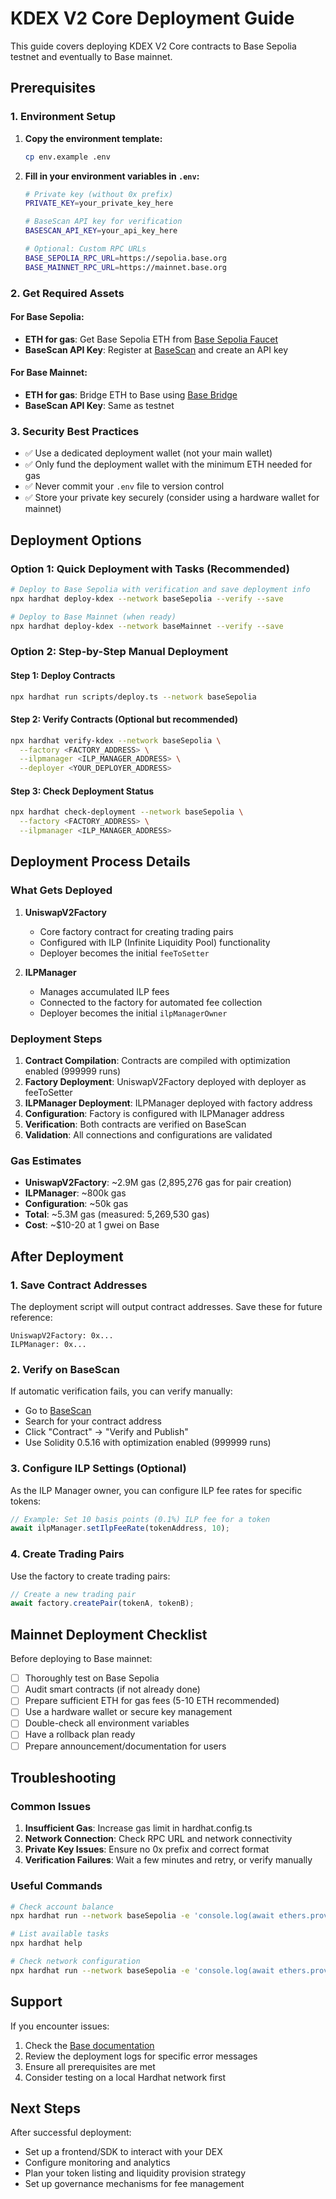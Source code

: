 # KDEX V2 Core Deployment Guide

This guide covers deploying KDEX V2 Core contracts to Base Sepolia testnet and eventually to Base mainnet.

## Prerequisites

### 1. Environment Setup

1. **Copy the environment template:**
   ```bash
   cp env.example .env
   ```

2. **Fill in your environment variables in `.env`:**
   ```bash
   # Private key (without 0x prefix)
   PRIVATE_KEY=your_private_key_here
   
   # BaseScan API key for verification
   BASESCAN_API_KEY=your_api_key_here
   
   # Optional: Custom RPC URLs
   BASE_SEPOLIA_RPC_URL=https://sepolia.base.org
   BASE_MAINNET_RPC_URL=https://mainnet.base.org
   ```

### 2. Get Required Assets

#### For Base Sepolia:
- **ETH for gas**: Get Base Sepolia ETH from [Base Sepolia Faucet](https://faucet.quicknode.com/base/sepolia)
- **BaseScan API Key**: Register at [BaseScan](https://basescan.org/apis) and create an API key

#### For Base Mainnet:
- **ETH for gas**: Bridge ETH to Base using [Base Bridge](https://bridge.base.org/)
- **BaseScan API Key**: Same as testnet

### 3. Security Best Practices

- ✅ Use a dedicated deployment wallet (not your main wallet)
- ✅ Only fund the deployment wallet with the minimum ETH needed for gas
- ✅ Never commit your `.env` file to version control
- ✅ Store your private key securely (consider using a hardware wallet for mainnet)

## Deployment Options

### Option 1: Quick Deployment with Tasks (Recommended)

```bash
# Deploy to Base Sepolia with verification and save deployment info
npx hardhat deploy-kdex --network baseSepolia --verify --save

# Deploy to Base Mainnet (when ready)
npx hardhat deploy-kdex --network baseMainnet --verify --save
```

### Option 2: Step-by-Step Manual Deployment

#### Step 1: Deploy Contracts
```bash
npx hardhat run scripts/deploy.ts --network baseSepolia
```

#### Step 2: Verify Contracts (Optional but recommended)
```bash
npx hardhat verify-kdex --network baseSepolia \
  --factory <FACTORY_ADDRESS> \
  --ilpmanager <ILP_MANAGER_ADDRESS> \
  --deployer <YOUR_DEPLOYER_ADDRESS>
```

#### Step 3: Check Deployment Status
```bash
npx hardhat check-deployment --network baseSepolia \
  --factory <FACTORY_ADDRESS> \
  --ilpmanager <ILP_MANAGER_ADDRESS>
```

## Deployment Process Details

### What Gets Deployed

1. **UniswapV2Factory**
   - Core factory contract for creating trading pairs
   - Configured with ILP (Infinite Liquidity Pool) functionality
   - Deployer becomes the initial `feeToSetter`

2. **ILPManager**
   - Manages accumulated ILP fees
   - Connected to the factory for automated fee collection
   - Deployer becomes the initial `ilpManagerOwner`

### Deployment Steps

1. **Contract Compilation**: Contracts are compiled with optimization enabled (999999 runs)
2. **Factory Deployment**: UniswapV2Factory deployed with deployer as feeToSetter
3. **ILPManager Deployment**: ILPManager deployed with factory address
4. **Configuration**: Factory is configured with ILPManager address
5. **Verification**: Both contracts are verified on BaseScan
6. **Validation**: All connections and configurations are validated

### Gas Estimates

- **UniswapV2Factory**: ~2.9M gas (2,895,276 gas for pair creation)
- **ILPManager**: ~800k gas
- **Configuration**: ~50k gas
- **Total**: ~5.3M gas (measured: 5,269,530 gas)
- **Cost**: ~$10-20 at 1 gwei on Base

## After Deployment

### 1. Save Contract Addresses

The deployment script will output contract addresses. Save these for future reference:

```
UniswapV2Factory: 0x...
ILPManager: 0x...
```

### 2. Verify on BaseScan

If automatic verification fails, you can verify manually:
- Go to [BaseScan](https://sepolia.basescan.org/)
- Search for your contract address
- Click "Contract" → "Verify and Publish"
- Use Solidity 0.5.16 with optimization enabled (999999 runs)

### 3. Configure ILP Settings (Optional)

As the ILP Manager owner, you can configure ILP fee rates for specific tokens:

```typescript
// Example: Set 10 basis points (0.1%) ILP fee for a token
await ilpManager.setIlpFeeRate(tokenAddress, 10);
```

### 4. Create Trading Pairs

Use the factory to create trading pairs:

```typescript
// Create a new trading pair
await factory.createPair(tokenA, tokenB);
```

## Mainnet Deployment Checklist

Before deploying to Base mainnet:

- [ ] Thoroughly test on Base Sepolia
- [ ] Audit smart contracts (if not already done)
- [ ] Prepare sufficient ETH for gas fees (5-10 ETH recommended)
- [ ] Use a hardware wallet or secure key management
- [ ] Double-check all environment variables
- [ ] Have a rollback plan ready
- [ ] Prepare announcement/documentation for users

## Troubleshooting

### Common Issues

1. **Insufficient Gas**: Increase gas limit in hardhat.config.ts
2. **Network Connection**: Check RPC URL and network connectivity
3. **Private Key Issues**: Ensure no 0x prefix and correct format
4. **Verification Failures**: Wait a few minutes and retry, or verify manually

### Useful Commands

```bash
# Check account balance
npx hardhat run --network baseSepolia -e 'console.log(await ethers.provider.getBalance("YOUR_ADDRESS"))'

# List available tasks
npx hardhat help

# Check network configuration
npx hardhat run --network baseSepolia -e 'console.log(await ethers.provider.getNetwork())'
```

## Support

If you encounter issues:
1. Check the [Base documentation](https://docs.base.org/)
2. Review the deployment logs for specific error messages
3. Ensure all prerequisites are met
4. Consider testing on a local Hardhat network first

## Next Steps

After successful deployment:
- Set up a frontend/SDK to interact with your DEX
- Configure monitoring and analytics
- Plan your token listing and liquidity provision strategy
- Set up governance mechanisms for fee management 